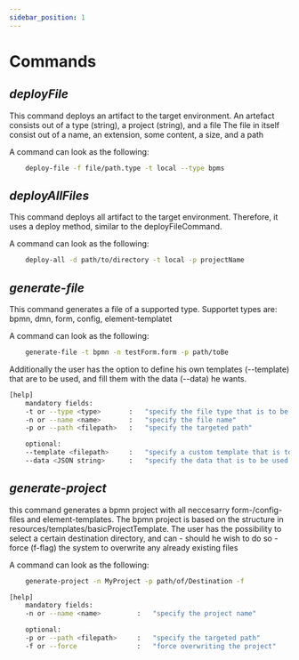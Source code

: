 ```yaml
---
sidebar_position: 1
---
```


# Commands

## *deployFile*
This command deploys an artifact to the target environment.
An artefact consists out of a type (string), a project (string), and a file
    The file in itself consist out of a name, an extension, some content, a size, and a path

A command can look as the following: 
```bash
    deploy-file -f file/path.type -t local --type bpms
```

## *deployAllFiles*
This command deploys all artifact to the target environment.
Therefore, it uses a deploy method, similar to the deployFileCommand.

A command can look as the following:
```bash
    deploy-all -d path/to/directory -t local -p projectName
```

## *generate-file*
This command generates a file of a supported type.
Supportet types are: bpmn, dmn, form, config, element-templatet

A command can look as the following: 
```bash
    generate-file -t bpmn -n testForm.form -p path/toBe
```
Additionally the user has the option to define his own templates (--template) that are to be used, and fill them with the data (--data) he wants.

```bash
[help]    
    mandatory fields:
    -t or --type <type>       :   "specify the file type that is to be generated"
    -n or --name <name>       :   "specify the file name"
    -p or --path <filepath>   :   "specify the targeted path"

    optional:
    --template <filepath>     :   "specify a custom template that is to be used"
    --data <JSON string>      :   "specify the data that is to be used for your template"
```

## *generate-project*
this command generates a bpmn project with all neccesarry form-/config-files and element-templates.
The bpmn project is based on the structure in resources/templates/basicProjectTemplate.
The user has the possibility to select a certain destination directory, and can - should he wish to do so - force (f-flag) the system to overwrite any already existing files

A command can look as the following:
```bash
    generate-project -n MyProject -p path/of/Destination -f
```

```bash
[help]    
    mandatory fields:
    -n or --name <name>         :   "specify the project name"

    optional:
    -p or --path <filepath>     :   "specify the targeted path"
    -f or --force               :   "force overwriting the project"
```
